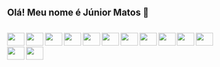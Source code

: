 ## Olá! Meu nome é Júnior Matos 👋

<!-- <div>
    <a href="[coderfaster.com.br](https://coderfaster.com.br/)">
    <img height="150em" src="https://github-readme-stats.vercel.app/api?username=JrMatosCoder&theme=dracula&show_icons=true"/>
    <img height="150em" src="https://github-readme-stats.vercel.app/api/top-langs/?username=JrMatosCoder&layout=compact&theme=dracula"/>
</div> -->
    
<div style="display: inline-block;"><br>
    <img width="40" height="30" src="https://skillicons.dev/icons?i=html" />
    <img width="40" height="30" src="https://skillicons.dev/icons?i=css" />
    <img width="40" height="30" src="https://skillicons.dev/icons?i=js" />
    <img width="40" height="30" src="https://skillicons.dev/icons?i=nodejs" />
    <img width="40" height="30" src="https://skillicons.dev/icons?i=nest" />
    <img width="40" height="30" src="https://skillicons.dev/icons?i=react" />
    <img width="40" height="30" src="https://skillicons.dev/icons?i=ts" />
    <img width="40" height="30" src="https://skillicons.dev/icons?i=tailwind" />
    <img width="40" height="30" src="https://skillicons.dev/icons?i=mysql" />
    <img width="40" height="30" src="https://skillicons.dev/icons?i=bootstrap" />
    <img width="40" height="30" src="https://skillicons.dev/icons?i=materialui" />
    <img width="40" height="30" src="https://skillicons.dev/icons?i=ps" />
    <img width="40" height="30" src="https://skillicons.dev/icons?i=figma" />
</div>
